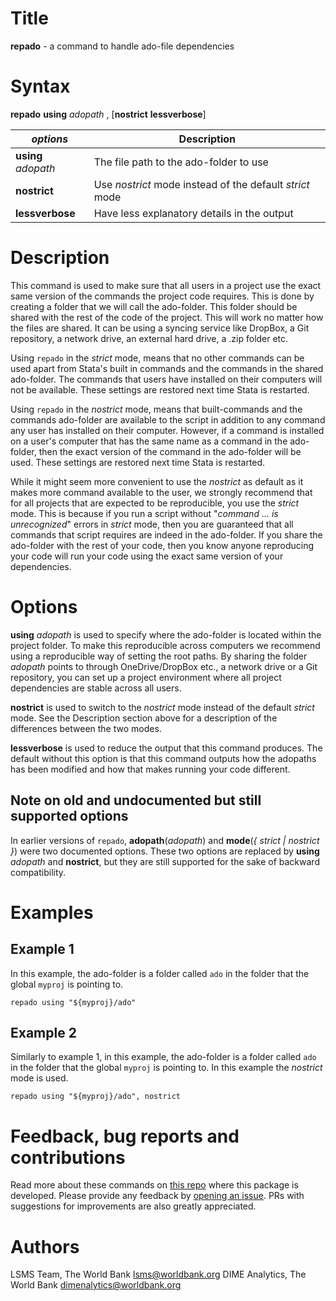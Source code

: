 # Title

__repado__ - a command to handle ado-file dependencies

# Syntax

__repado__ __using__ _adopath_ , [__nostrict__ __lessverbose__]

| _options_ | Description |
|-----------|-------------|
| __using__ _adopath_ | The file path to the ado-folder to use |
| __nostrict__        | Use _nostrict_ mode instead of the default _strict_ mode |
| __lessverbose__     | Have less explanatory details in the output |

# Description

This command is used to make sure that all users in a project use the exact same version of the commands the project code requires. This is done by creating a folder that we will call the ado-folder. This folder should be shared with the rest of the code of the project. This will work no matter how the files are shared. It can be using a syncing service like DropBox, a Git repository, a network drive, an external hard drive, a .zip folder etc.

Using `repado` in the _strict_ mode, means that no other commands can be used apart from Stata's built in commands and the commands in the shared ado-folder.
The commands that users have installed on their computers will not be available.
These settings are restored next time Stata is restarted.

Using `repado` in the _nostrict_ mode, means that built-commands and the commands ado-folder are available to the script in addition to any command any user has installed on their computer. However, if a command is installed on a user's computer that has the same name as a command in the ado-folder, then the exact version of the command in the ado-folder will be used.
These settings are restored next time Stata is restarted.

While it might seem more convenient to use the _nostrict_ as default as it makes more command available to the user, we strongly recommend that for all projects that are expected to be reproducible, you use the _strict_ mode. This is because if you run a script without "_command ... is unrecognized_" errors in _strict_ mode, then you are guaranteed that all commands that script requires are indeed in the ado-folder. If you share the ado-folder with the rest of your code, then you know anyone reproducing your code will run your code using the exact same version of your dependencies.

# Options

__using__ _adopath_ is used to specify where the ado-folder is located within the project folder. To make this reproducible across computers we recommend using a reproducible way of setting the root paths.
By sharing the folder _adopath_ points to through OneDrive/DropBox etc.,
a network drive or a Git repository, you can set up a project environment
where all project dependencies are stable across all users.

__nostrict__ is used to switch to the _nostrict_ mode
instead of the default _strict_ mode.
See the Description section above for a description of
the differences between the two modes.

__lessverbose__ is used to reduce the output that this command produces. The default without this option is that this command outputs how the adopaths has been modified and how that makes running your code different.

## Note on old and undocumented but still supported options

In earlier versions of `repado`, __adopath__(_adopath_)
and __mode__(_{_ _strict_ _|_ _nostrict_ _}_) were two documented options.
These two options are replaced by __using__ _adopath_ and __nostrict__,
but they are still supported for the sake of backward compatibility.

# Examples

## Example 1

In this example, the ado-folder is a folder called `ado` in the folder that the global `myproj` is pointing to.

```
repado using "${myproj}/ado"
```

## Example 2

Similarly to example 1, in this example,
the ado-folder is a folder called `ado` in the folder
that the global `myproj` is pointing to.
In this example the _nostrict_ mode is used.

```
repado using "${myproj}/ado", nostrict
```

# Feedback, bug reports and contributions

Read more about these commands on [this repo](https://github.com/worldbank/repkit) where this package is developed. Please provide any feedback by [opening an issue](https://github.com/worldbank/repkit/issues). PRs with suggestions for improvements are also greatly appreciated.

# Authors

LSMS Team, The World Bank lsms@worldbank.org
DIME Analytics, The World Bank dimenalytics@worldbank.org

